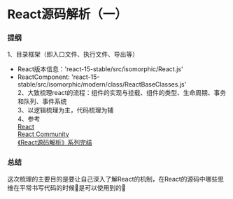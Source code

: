 # React源码解析（一）  

### 提纲    
1、目录框架（即入口文件、执行文件、导出等）  
- React版本信息：'react-15-stable/src/isomorphic/React.js'   
- ReactComponent: 'react-15-stable/src/isomorphic/modern/class/ReactBaseClasses.js'  
2、大致梳理react的流程：组件的实现与挂载、组件的类型、生命周期、事务和队列、事件系统  
3、以逻辑梳理为主，代码梳理为辅  
4、参考  
[React](https://github.com/facebook/react)  
[React Community](https://reactjs.org/)   
[《React源码解析》系列完结](https://juejin.im/post/5a84682ef265da4e83266cc4)  

### 总结  
这次梳理的主要目的是要让自己深入了解React的机制，在React的源码中哪些思维在平常书写代码的时候是可以使用到的